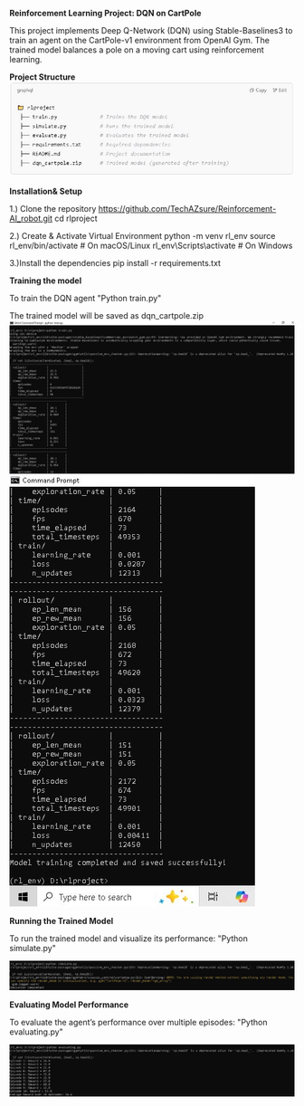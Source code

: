 **Reinforcement Learning Project: DQN on CartPole**

This project implements Deep Q-Network (DQN) using Stable-Baselines3 to train an agent on the CartPole-v1 environment from OpenAI Gym. The trained model balances a pole on a moving cart using reinforcement learning.

**Project Structure**
![alt text](project_structure.JPG)

**Installation& Setup**

1.) Clone the repository
https://github.com/TechAZsure/Reinforcement-AI_robot.git
cd rlproject

2.) Create & Activate Virtual Environment
python -m venv rl_env
source rl_env/bin/activate  # On macOS/Linux
rl_env\Scripts\activate     # On Windows

3.)Install the dependencies
pip install -r requirements.txt


**Training the model**

To train the DQN agent
"Python train.py"

The trained model will be saved as dqn_cartpole.zip
![alt text](train_1.JPG)
![alt text](train_2.JPG)

**Running the Trained Model**

To run the trained model and visualize its performance:
"Python simulate.py"

![alt text](simulate.JPG)

**Evaluating Model Performance**

To evaluate the agent’s performance over multiple episodes:
"Python evaluating.py"

![alt text](evaluating.JPG)

